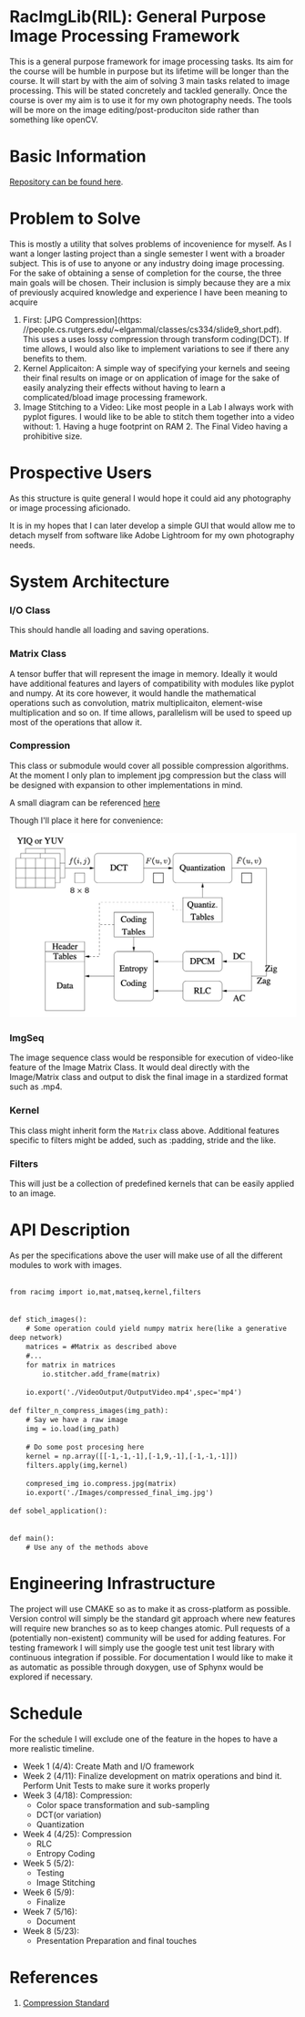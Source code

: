 # RacImgLib(RIL): General Purpose Image Processing Framework

This is a general purpose framework for image processing tasks. Its aim for the
course will be humble in purpose but its lifetime will be longer than the
course. It will start by with the aim of solving 3 main tasks related to image
processing. This will be stated concretely and tackled generally. Once the
course is over my aim is to use it for my own photography needs. The tools will 
be more on the image editing/post-produciton side rather than something like
openCV.

# Basic Information

[Repository can be found here](https://github.com/ottersome/RIL).

# Problem to Solve

This is mostly a utility that solves problems of incovenience for myself. As
I want a longer lasting project than a single semester I went with a broader
subject.
This is of use to anyone or any industry doing image processing. 
For the sake of obtaining a sense of completion for the course, the three main goals
will be chosen. Their inclusion is simply because they are a mix of previously acquired knowledge
and experience I have been meaning to acquire

1. First: [JPG Compression](https: //people.cs.rutgers.edu/~elgammal/classes/cs334/slide9_short.pdf).
   This uses a uses lossy compression through transform coding(DCT).
   If time allows, I would also like to implement variations to see if there any
   benefits to them.
2. Kernel Applicaiton: A simple way of specifying your kernels and seeing their
   final results on image or on application of image for the sake of easily
   analyzing their effects without having to learn a complicated/bload image
   processing framework.
3. Image Stitching to a Video: Like most people in a Lab I always work with
   pyplot figures. I would like to be able to stitch them together into a video
   without:
        1. Having  a huge footprint on RAM 
        2. The Final Video having a prohibitive size.

# Prospective Users

As this structure is quite general I would hope it could aid any photography or
image processing aficionado. 

It is in my hopes that I can later develop a simple GUI that would allow me to
detach myself from software like Adobe Lightroom for my own photography needs.

<!--- Most likely a dream lulz --->

# System Architecture

### I/O Class

This should handle all loading and saving operations.

### Matrix Class

A tensor buffer that will represent the image in memory. 
Ideally it would have additional features and layers of compatibility with
modules like pyplot and numpy. At its core however, it would handle the
mathematical operations such as convolution, matrix multiplicaiton, element-wise
multiplication and so on. If time allows, parallelism will be used to speed up
most of the operations that allow it. 

### Compression

This class or submodule would cover all possible compression algorithms. At the
moment I only plan to implement jpg compression but the class will be designed
with expansion to other implementations in mind.

A small diagram can be referenced [here](https://people.cs.rutgers.edu/~elgammal/classes/cs334/slide9_short.pdf)

Though I'll place it here for convenience:

![Block Diagram for JPEG Encoder, All credit goes to Li & Drew](./Images/jpg_compression.png)


### ImgSeq

The image sequence class would be responsible for execution of video-like
feature of the Image Matrix Class. It would deal directly with the Image/Matrix
class and output to disk the final image in a stardized format such as .mp4.

### Kernel 

This class might inherit form the `Matrix` class above.
Additional features specific to filters might be added, such as :padding, stride and the
like. 

### Filters

This will just be a collection of predefined kernels that can be easily applied
to an image.

# API Description

As per the specifications above the user will make use of all the different
modules to work with images.

```

from racimg import io,mat,matseq,kernel,filters


def stich_images():
    # Some operation could yield numpy matrix here(like a generative deep network)
    matrices = #Matrix as described above
    #...
    for matrix in matrices
        io.stitcher.add_frame(matrix)

    io.export('./VideoOutput/OutputVideo.mp4',spec='mp4')

def filter_n_compress_images(img_path):
    # Say we have a raw image
    img = io.load(img_path)

    # Do some post procesing here
    kernel = np.array([[-1,-1,-1],[-1,9,-1],[-1,-1,-1]])
    filters.apply(img,kernel)

    compresed_img io.compress.jpg(matrix)
    io.export('./Images/compressed_final_img.jpg')

def sobel_application():


def main():
    # Use any of the methods above

```

# Engineering Infrastructure

The project will use CMAKE  so as to make it as cross-platform as possible. 
Version control will simply be the standard git approach where new features will
require new branches so as to keep changes atomic. Pull requests 
of a (potentially non-existent) community will be used for adding features.
For testing framework I will simply use the google test unit test library with
continuous integration if possible. 
For documentation I would like to make it as automatic as possible through
doxygen, use of Sphynx would be explored if necessary.

# Schedule

For the schedule I will exclude one of the feature in the hopes to have a more
realistic timeline.

* Week 1 (4/4): Create Math and I/O framework
* Week 2 (4/11): Finalize development on matrix operations and bind it. Perform
  Unit Tests to make sure it works properly
* Week 3 (4/18): Compression: 
    * Color space transformation and sub-sampling
    * DCT(or variation)
    * Quantization
* Week 4 (4/25): Compression
    * RLC
    * Entropy Coding
* Week 5 (5/2):
    * Testing
    * Image Stitching
* Week 6 (5/9):
    * Finalize
* Week 7 (5/16):
    * Document
* Week 8 (5/23):
    * Presentation Preparation and final touches 



# References

1. [Compression Standard](https://people.cs.rutgers.edu/~elgammal/classes/cs334/slide9_short.pdf)
